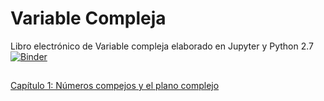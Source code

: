 # Variable Compleja
Libro electrónico de Variable compleja elaborado en Jupyter y Python 2.7  
[![Binder](https://mybinder.org/badge_logo.svg)](https://mybinder.org/v2/gh/rafneta/VariableCompleja/master)
##
<dl>
 <a href="http://nbviewer.jupyter.org/github/rafneta/VariableCompleja/blob/master/Cap1_Numeros_Complejos.ipynb" target="blank_"> Capítulo 1: Números compejos y el plano complejo </a>
 </dl>


 
